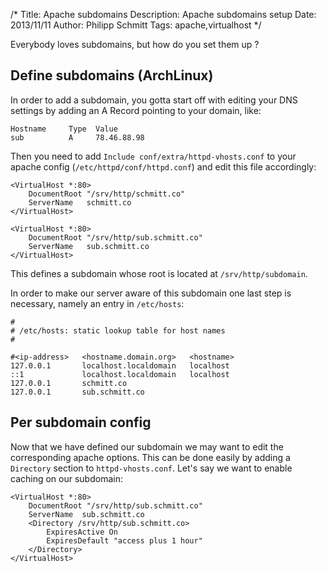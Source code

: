/*
Title: Apache subdomains 
Description: Apache subdomains setup 
Date: 2013/11/11
Author: Philipp Schmitt
Tags: apache,virtualhost
*/

Everybody loves subdomains, but how do you set them up ?

## Define subdomains (ArchLinux)

In order to add a subdomain, you gotta start off with editing your DNS settings by adding an A Record pointing to your domain, like:
    
    Hostname     Type  Value
    sub          A     78.46.88.98

Then you need to add `Include conf/extra/httpd-vhosts.conf` to your apache config (`/etc/httpd/conf/httpd.conf`) and edit this file accordingly:

    <VirtualHost *:80>
        DocumentRoot "/srv/http/schmitt.co"
        ServerName   schmitt.co
    </VirtualHost>

    <VirtualHost *:80>
        DocumentRoot "/srv/http/sub.schmitt.co"
        ServerName   sub.schmitt.co 
    </VirtualHost> 

This defines a subdomain whose root is located at `/srv/http/subdomain`.

In order to make our server aware of this subdomain one last step is necessary, namely an entry in `/etc/hosts`:

    #
    # /etc/hosts: static lookup table for host names
    #

    #<ip-address>   <hostname.domain.org>   <hostname>
    127.0.0.1       localhost.localdomain   localhost
    ::1             localhost.localdomain   localhost
    127.0.0.1       schmitt.co    
    127.0.0.1       sub.schmitt.co

## Per subdomain config

Now that we have defined our subdomain we may want to edit the corresponding apache options. This can be done easily by adding a `Directory` section to `httpd-vhosts.conf`. Let's say we want to enable caching on our subdomain:

    <VirtualHost *:80>
        DocumentRoot "/srv/http/sub.schmitt.co"
        ServerName  sub.schmitt.co 
        <Directory /srv/http/sub.schmitt.co>
            ExpiresActive On
            ExpiresDefault "access plus 1 hour"
        </Directory>
    </VirtualHost>

